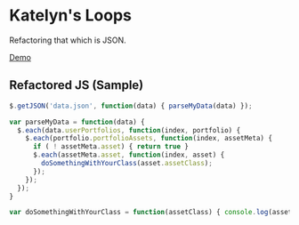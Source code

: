 # Katelyn's Loops

Refactoring that which is JSON.

[Demo](http://demo.tannerhodges.com/katelyn-loops/)

## Refactored JS (Sample)

```javascript
$.getJSON('data.json', function(data) { parseMyData(data) });

var parseMyData = function(data) {
  $.each(data.userPortfolios, function(index, portfolio) {
    $.each(portfolio.portfolioAssets, function(index, assetMeta) {
      if ( ! assetMeta.asset) { return true }
      $.each(assetMeta.asset, function(index, asset) {
        doSomethingWithYourClass(asset.assetClass);
      });
    });
  });
}

var doSomethingWithYourClass = function(assetClass) { console.log(assetClass); }
```